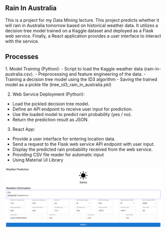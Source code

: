 <h2>Rain In Australia</h2>
This is a project for my Data Mining lecture.
This project predicts whether it will rain in Australia tomorrow based on historical weather data. 
It utilizes a decision tree model trained on a Kaggle dataset and deployed as a Flask web service.
Finally, a React application provides a user interface to interact with the service.

<h2>Processes</h2>
1. Model Training (Python):
- Script to load the Kaggle weather data (rain-in-australia.csv).
- Preprocessing and feature engineering of the data.
- Training a decision tree model using the ID3 algorithm
- Saving the trained model as a pickle file (tree_id3_rain_in_australia.pkl)

2. Web Service Deployment (Python): 
- Load the pickled decision tree model.
- Define an API endpoint to receive user input for prediction.
- Use the loaded model to predict rain probability (yes / no).
- Return the prediction result as JSON.

3. React App:
- Provide a user interface for entering location data.
- Send a request to the Flask web service API endpoint with user input.
- Display the predicted rain probability received from the web service.
- Providing CSV file reader for automatic input
- Using Material UI Library
<img src="https://github.com/EnricoAdi/rain-in-australia/blob/main/ui.png?raw=true" alt="UI React" width="700">

